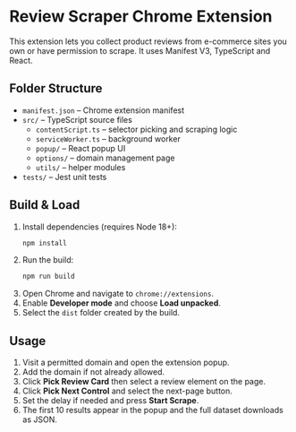 # Review Scraper Chrome Extension

This extension lets you collect product reviews from e-commerce sites you own or have permission to scrape. It uses Manifest V3, TypeScript and React.

## Folder Structure

- `manifest.json` – Chrome extension manifest
- `src/` – TypeScript source files
  - `contentScript.ts` – selector picking and scraping logic
  - `serviceWorker.ts` – background worker
  - `popup/` – React popup UI
  - `options/` – domain management page
  - `utils/` – helper modules
- `tests/` – Jest unit tests

## Build & Load

1. Install dependencies (requires Node 18+):
   ```bash
   npm install
   ```
2. Run the build:
   ```bash
   npm run build
   ```
3. Open Chrome and navigate to `chrome://extensions`.
4. Enable **Developer mode** and choose **Load unpacked**.
5. Select the `dist` folder created by the build.

## Usage

1. Visit a permitted domain and open the extension popup.
2. Add the domain if not already allowed.
3. Click **Pick Review Card** then select a review element on the page.
4. Click **Pick Next Control** and select the next-page button.
5. Set the delay if needed and press **Start Scrape**.
6. The first 10 results appear in the popup and the full dataset downloads as JSON.
